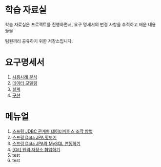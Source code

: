 # 학습 자료실

학습 자료실은 프로젝트를 진행하면서, 요구 명세서의 변경 사항을 추적하고 배운 내용들을

팀원끼리 공유하기 위한 저장소입니다.

# 요구명세서

1. [사용사례 분석](./요구명세서/usecase.md)
2. [데이터 모델링](./요구명세서/database/README.md)
3. [설계]()
4. [구현]()

# 메뉴얼

1. [스프링 JDBC 관계형 데이터베이스 조작 방법](메뉴얼/Spring/Accessing_Relational_Data_using_JDBC_with_Spring/Accessing_Relational_Data_using_JDBC_with_Spring.md)
2. [스프링 Data JPA 맛보기](메뉴얼/Spring/Accessing_Data_with_JPA/Accessing_Data_with_JPA.md)
3. [스프링 Data JPA와 MySQL 연동하기](메뉴얼/Spring/Accessing_data_with_MySQL/Accessing_data_with_MySQL.md)
4. [[Git] 원격 저장소 협업하기](메뉴얼/Git/Collaborating_Remote_Repository.md)
5. test
6. test
